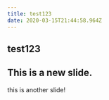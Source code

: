 ```yaml
---
title: test123
date: 2020-03-15T21:44:58.964Z
---
```

test123
  ---
  This is a new slide.
  ---
  this is another slide!